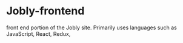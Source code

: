 # Jobly-frontend
front end portion of the Jobly site. Primarily uses languages such as JavaScript, React, Redux,
